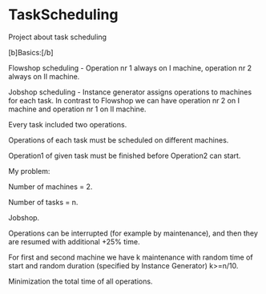 # TaskScheduling
Project about task scheduling

[b]Basics:[/b]

Flowshop scheduling - Operation nr 1 always on I machine, operation nr 2 always on II machine.

Jobshop scheduling - Instance generator assigns operations to machines for each task. In contrast to Flowshop we can have operation nr 2
on I machine and operation nr 1 on II machine.

Every task included two operations.

Operations of each task must be scheduled on different machines.

Operation1 of given task must be finished before Operation2 can start.

My problem:

Number of machines = 2.

Number of tasks = n.

Jobshop.

Operations can be interrupted (for example by maintenance), and then they are resumed with additional +25% time.

For first and second machine we have k maintenance with random time of start and random duration (specified by Instance Generator)
k>=n/10.

Minimization the total time of all operations.
